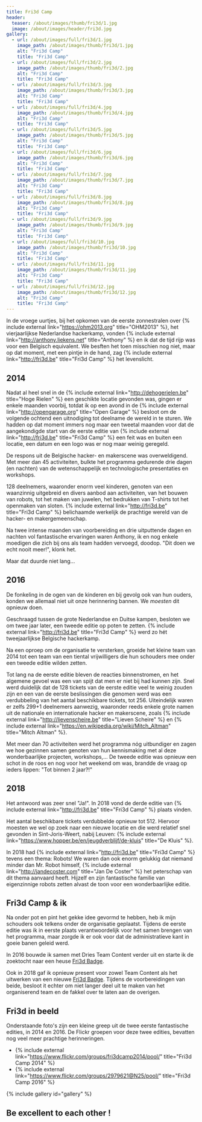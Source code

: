```yaml
---
title: Fri3d Camp
header:
  teaser: /about/images/thumb/fri3d/1.jpg
  image: /about/images/header/fri3d.jpg
gallery:
  - url: /about/images/full/fri3d/1.jpg
    image_path: /about/images/thumb/fri3d/1.jpg
    alt: "Fri3d Camp"
    title: "Fri3d Camp"
  - url: /about/images/full/fri3d/2.jpg
    image_path: /about/images/thumb/fri3d/2.jpg
    alt: "Fri3d Camp"
    title: "Fri3d Camp"
  - url: /about/images/full/fri3d/3.jpg
    image_path: /about/images/thumb/fri3d/3.jpg
    alt: "Fri3d Camp"
    title: "Fri3d Camp"
  - url: /about/images/full/fri3d/4.jpg
    image_path: /about/images/thumb/fri3d/4.jpg
    alt: "Fri3d Camp"
    title: "Fri3d Camp"
  - url: /about/images/full/fri3d/5.jpg
    image_path: /about/images/thumb/fri3d/5.jpg
    alt: "Fri3d Camp"
    title: "Fri3d Camp"
  - url: /about/images/full/fri3d/6.jpg
    image_path: /about/images/thumb/fri3d/6.jpg
    alt: "Fri3d Camp"
    title: "Fri3d Camp"
  - url: /about/images/full/fri3d/7.jpg
    image_path: /about/images/thumb/fri3d/7.jpg
    alt: "Fri3d Camp"
    title: "Fri3d Camp"
  - url: /about/images/full/fri3d/8.jpg
    image_path: /about/images/thumb/fri3d/8.jpg
    alt: "Fri3d Camp"
    title: "Fri3d Camp"
  - url: /about/images/full/fri3d/9.jpg
    image_path: /about/images/thumb/fri3d/9.jpg
    alt: "Fri3d Camp"
    title: "Fri3d Camp"
  - url: /about/images/full/fri3d/10.jpg
    image_path: /about/images/thumb/fri3d/10.jpg
    alt: "Fri3d Camp"
    title: "Fri3d Camp"
  - url: /about/images/full/fri3d/11.jpg
    image_path: /about/images/thumb/fri3d/11.jpg
    alt: "Fri3d Camp"
    title: "Fri3d Camp"
  - url: /about/images/full/fri3d/12.jpg
    image_path: /about/images/thumb/fri3d/12.jpg
    alt: "Fri3d Camp"
    title: "Fri3d Camp"
---
```


In de vroege uurtjes, bij het opkomen van de eerste zonnestralen over {% include external link="https://ohm2013.org" title="OHM2013" %}, het vierjaarlijkse Nederlandse hackerkamp, vonden {% include external link="http://anthony.liekens.net" title="Anthony" %} en ik dat de tijd rijp was voor een Belgisch equivalent. We besften het toen misschien nog niet, maar op dat moment, met een pintje in de hand, zag {% include external link="http://fri3d.be" title="Fri3d Camp" %} het levenslicht.

## 2014

Nadat al heel snel in de {% include external link="http://dehogerielen.be" title="Hoge Rielen" %} een geschikte locatie gevonden was, gingen er enkele maanden voorbij, totdat ik op een avond in de {% include external link="http://opengarage.org" title="Open Garage" %} besloot om de volgende ochtend een uitnodiging tot deelname de wereld in te sturen. We hadden op dat moment immers nog maar een tweetal maanden voor dat de aangekondigde start van de eerste editie van {% include external link="http://fri3d.be" title="Fri3d Camp" %} een feit was en buiten een locatie, een datum en een logo was er nog maar weinig geregeld.

De respons uit de Belgische hacker- en makerscene was overweldigend. Met meer dan 45 activiteiten, bulkte het programma gedurende drie dagen (en nachten) van de wetenschappelijk en technologische presentaties en workshops.

128 deelnemers, waaronder enorm veel kinderen, genoten van een waanzinnig uitgebreid en divers aanbod aan activiteiten, van het bouwen van robots, tot het maken van juwelen, het bedrukken van T-shirts tot het openmaken van sloten. {% include external link="http://fri3d.be" title="Fri3d Camp" %} belichaamde werkelijk de prachtige wereld van de hacker- en makergemeenschap.

Na twee intense maanden van voorbereiding en drie uitputtende dagen en nachten vol fantastische ervaringen waren Anthony, ik en nog enkele moedigen die zich bij ons als team hadden vervoegd, doodop. "Dit doen we echt nooit meer!", klonk het.

Maar dat duurde niet lang...

## 2016

De fonkeling in de ogen van de kinderen en bij gevolg ook van hun ouders, konden we allemaal niet uit onze herinnering bannen. We _moesten_ dit opnieuw doen.

Geschraagd tussen de grote Nederlandse en Duitse kampen, besloten we om twee jaar later, een tweede editie op poten te zetten. {% include external link="http://fri3d.be" title="Fri3d Camp" %} werd zo hét tweejaarlijkse Belgische hackerkamp.

Na een oproep om de organisatie te versterken, groeide het kleine team van 2014 tot een team van een tiental vrijwilligers die hun schouders mee onder een tweede editie wilden zetten.

Tot lang na de eerste editie bleven de reacties binnenstromen, en het algemene gevoel was een van spijt dat men er niet bij had kunnen zijn. Snel werd duidelijk dat de 128 tickets van de eerste editie veel te weinig zouden zijn en een van de eerste beslissingen die genomen werd was een verdubbeling van het aantal beschikbare tickets, tot 256. Uiteindelijk waren er zelfs 299+1 deelnemers aanwezig, waaronder reeds enkele grote namen uit de nationale en internationale hacker en makerscene, zoals {% include external link="http://lievenscheire.be" title="Lieven Scheire" %} en {% include external link="https://en.wikipedia.org/wiki/Mitch_Altman" title="Mitch Altman" %}.

Met meer dan 70 activiteiten werd het programma nóg uitbundiger en zagen we hoe gezinnen samen genoten van hun kennismaking met al deze wonderbaarlijke projecten, workshops,... De tweede editie was opnieuw een schot in de roos en nog voor het weekend om was, brandde de vraag op ieders lippen: "Tot binnen 2 jaar?!"

## 2018

Het antwoord was zeer snel "Ja!". In 2018 vond de derde editie van {% include external link="http://fri3d.be" title="Fri3d Camp" %} plaats vinden.

Het aantal beschikbare tickets verdubbelde opnieuw tot 512. Hiervoor moesten we wel op zoek naar een nieuwe locatie en die werd relatief snel gevonden in Sint-Joris-Weert, nabij Leuven: {% include external link="https://www.hopper.be/en/jeugdverblijf/de-kluis" title="De Kluis" %}.

In 2018 had {% include external link="http://fri3d.be" title="Fri3d Camp" %} tevens een thema: Robots! We waren dan ook enorm gelukkig dat niemand minder dan Mr. Robot himself, {% include external link="http://jandecoster.com" title="Jan De Coster" %} het peterschap van dit thema aanvaard heeft. Hijzelf en zijn fantastische familie van eigenzinnige robots zetten alvast de toon voor een wonderbaarlijke editie.

## Fri3d Camp & ik

Na onder pot en pint het gekke idee gevormd te hebben, heb ik mijn schouders ook telkens onder de organisatie geplaatst. Tijdens de eerste editie was ik in eerste plaats verantwoordelijk voor het samen brengen van het programma, maar zorgde ik er ook voor dat de administratieve kant in goeie banen geleid werd.

In 2016 bouwde ik samen met Dries Team Content verder uit en starte ik de zoektocht naar een heuse [Fri3d Badge](/technology/Fri3d-Badge).

Ook in 2018 gaf ik opnieuw present voor zowel Team Content als het uitwerken van een nieuwe  [Fri3d Badge](/technology/Fri3d-Badge). Tijdens de voorbereidingen van beide, besloot it echter om niet langer deel uit te maken van het organiserend team en de fakkel over te laten aan de overigen.

## Fri3d in beeld

Onderstaande foto's zijn een kleine greep uit de twee eerste fantastische edities, in 2014 en 2016. De Flickr groepen voor deze twee edities, bevatten nog veel meer prachtige herinneringen.

* {% include external link="https://www.flickr.com/groups/fri3dcamp2014/pool/" title="Fri3d Camp 2014" %}
* {% include external link="https://www.flickr.com/groups/2979621@N25/pool/" title="Fri3d Camp 2016" %}

{% include gallery id="gallery" %}

## Be excellent to each other !
